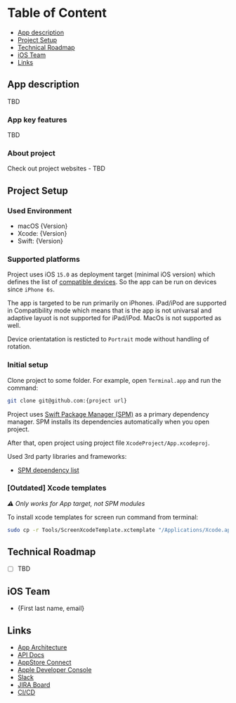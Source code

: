 # Table of Content

- [App description](#App-description)
- [Project Setup](#Project-Setup)
- [Technical Roadmap](#Technical-Roadmap)
- [iOS Team](#iOS-Team)
- [Links](#Links)

## App description

TBD

### App key features

TBD


### About project

Check out project websites - TBD


## Project Setup

### Used Environment

- macOS {Version}
- Xcode: {Version}
- Swift: {Version}


### Supported platforms

Project uses iOS `15.0` as deployment target (minimal iOS version) which defines the list of [compatible devices](https://support.apple.com/en-en/guide/iphone/iphe3fa5df43/15.0/ios/15.0). So the app can be run on devices since `iPhone 6s`.

The app is targeted to be run primarily on iPhones. iPad/iPod are supported in Compatibility mode which means that is the app is not univarsal and adaptive layuot is not supported for iPad/iPod. MacOs is not supported as well.

Device orientatation is resticted to `Portrait` mode without handling of rotation.


### Initial setup 

Clone project to some folder. For example, open `Terminal.app` and run the command:
````bash
git clone git@github.com:{project url}
````
Project uses [Swift Package Manager (SPM)](https://swift.org/package-manager/) as a primary dependency manager. SPM installs its dependencies automatically when you open project.

After that, open project using project file `XcodeProject/App.xcodeproj`.

Used 3rd party libraries and frameworks:
- [SPM dependency list](XcodeProject/App.xcodeproj/project.xcworkspace/xcshareddata/swiftpm/Package.resolved)

### [Outdated] Xcode templates
*⚠️ Only works for App target, not SPM modules*

To install xcode templates for screen run command from terminal:
```bash
sudo cp -r Tools/ScreenXcodeTemplate.xctemplate "/Applications/Xcode.app/Contents/Developer/Platforms/iPhoneOS.platform/Developer/Library/Xcode/Templates/Project Templates/iOS/Application"
```

## Technical Roadmap

- [ ] TBD


## iOS Team

- {First last name, email}

## Links
- [App Architecture](Docs/Architecture.md)
- [API Docs](TBD)
- [AppStore Connect](https://appstoreconnect.apple.com/)
- [Apple Developer Console](https://developer.apple.com/account/#/membership)
- [Slack](TBD)
- [JIRA Board](TBD)
- [CI/CD](TBD)